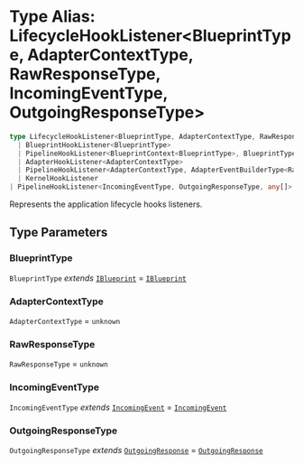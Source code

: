 # Type Alias: LifecycleHookListener\<BlueprintType, AdapterContextType, RawResponseType, IncomingEventType, OutgoingResponseType\>

```ts
type LifecycleHookListener<BlueprintType, AdapterContextType, RawResponseType, IncomingEventType, OutgoingResponseType> = 
  | BlueprintHookListener<BlueprintType>
  | PipelineHookListener<BlueprintContext<BlueprintType>, BlueprintType, any[]>
  | AdapterHookListener<AdapterContextType>
  | PipelineHookListener<AdapterContextType, AdapterEventBuilderType<RawResponseType>, any[]>
  | KernelHookListener
| PipelineHookListener<IncomingEventType, OutgoingResponseType, any[]>;
```

Represents the application lifecycle hooks listeners.

## Type Parameters

### BlueprintType

`BlueprintType` *extends* [`IBlueprint`](IBlueprint.md) = [`IBlueprint`](IBlueprint.md)

### AdapterContextType

`AdapterContextType` = `unknown`

### RawResponseType

`RawResponseType` = `unknown`

### IncomingEventType

`IncomingEventType` *extends* [`IncomingEvent`](../../events/IncomingEvent/classes/IncomingEvent.md) = [`IncomingEvent`](../../events/IncomingEvent/classes/IncomingEvent.md)

### OutgoingResponseType

`OutgoingResponseType` *extends* [`OutgoingResponse`](../../events/OutgoingResponse/classes/OutgoingResponse.md) = [`OutgoingResponse`](../../events/OutgoingResponse/classes/OutgoingResponse.md)
